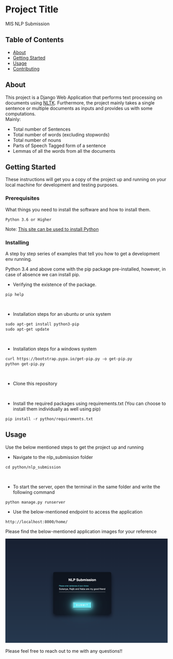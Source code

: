 # Project Title
MIS NLP Submission
## Table of Contents

- [About](#about)
- [Getting Started](#getting_started)
- [Usage](#usage)
- [Contributing](../CONTRIBUTING.md)

## About <a name = "about"></a>

This project is a Django Web Application that performs text processing on documents using <a href="https://www.nltk.org/book/">NLTK</a>. Furthermore, the project mainly takes a single sentence or multiple documents as inputs and provides us with some computations. <br>
Mainly:
- Total number of Sentences
- Total number of words (excluding stopwords)
- Total number of nouns
- Parts of Speech Tagged form of a sentence
- Lemmas of all the words from all the documents

## Getting Started <a name = "getting_started"></a>

These instructions will get you a copy of the project up and running on your local machine for development and testing purposes. 
<!-- See [deployment](#deployment) for notes on how to deploy the project on a live system. -->

### Prerequisites

What things you need to install the software and how to install them.

```
Python 3.6 or Higher
```
Note: <a href="https://www.python.org/downloads/"> This site can be used to install Python</a> 

### Installing

A step by step series of examples that tell you how to get a development env running.
<br>

Python 3.4 and above come with the pip package pre-installed, however, in case of absence we can install pip.
<br>
- Verifying the existence of the package.
```
pip help 
```
<br>

- Installation steps for an ubuntu or unix system
```
sudo apt-get install python3-pip
sudo apt-get update
```
<br>

- Installation steps for a windows system
```
curl https://bootstrap.pypa.io/get-pip.py -o get-pip.py
python get-pip.py
```
<br>

- Clone this repository
<br>

- Install the required packages using requirements.txt (You can choose to install them individually as well using pip)
```
pip install -r python/requirements.txt
```

## Usage <a name = "usage"></a>

Use the below mentioned steps to get the project up and running

- Navigate to the nlp_submission folder
```
cd python/nlp_submission
```
<br>

- To start the server, open the terminal in the same folder and write the following command
```
python manage.py runserver
```

- Use the below-mentioned endpoint to access the application
```
http://localhost:8000/home/
```

Please find the below-mentioned application images for your reference

<img width="964" src="https://github.com/AakashkolekaR/mis_nlp_submission/blob/560fd9f7dc0914cb0ec528f35c29e4e57b860e78/python/output_images/home.png">
<br>
<!-- <img src="output_images/output.png"> -->


Please feel free to reach out to me with any questions!!

